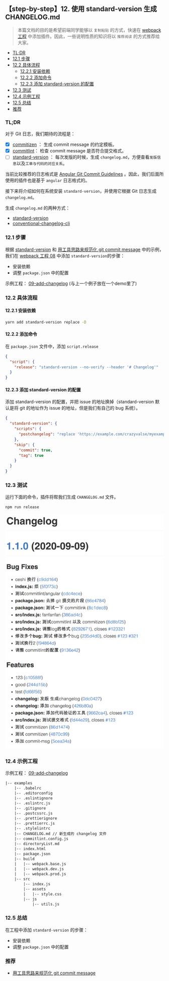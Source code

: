 ## 【step-by-step】12. 使用 standard-version 生成 CHANGELOG.md

> 本篇文档的目的是希望前端同学能够以 `复制粘贴` 的方式，快速在 [webpack 工程](../examples/01-base) 中添加插件。因此，一些说明性质的知识将以 `推荐阅读` 的方式推荐给大家。

<!-- START doctoc generated TOC please keep comment here to allow auto update -->
<!-- DON'T EDIT THIS SECTION, INSTEAD RE-RUN doctoc TO UPDATE -->

- [TL;DR](#tldr)
- [12.1 步骤](#121-%E6%AD%A5%E9%AA%A4)
- [12.2 具体流程](#122-%E5%85%B7%E4%BD%93%E6%B5%81%E7%A8%8B)
  - [12.2.1 安装依赖](#1221-%E5%AE%89%E8%A3%85%E4%BE%9D%E8%B5%96)
  - [12.2.2 添加命令](#1222-%E6%B7%BB%E5%8A%A0%E5%91%BD%E4%BB%A4)
  - [12.2.3 添加 standard-version 的配置](#1223-%E6%B7%BB%E5%8A%A0-standard-version-%E7%9A%84%E9%85%8D%E7%BD%AE)
- [12.3 测试](#123-%E6%B5%8B%E8%AF%95)
- [12.4 示例工程](#124-%E7%A4%BA%E4%BE%8B%E5%B7%A5%E7%A8%8B)
- [12.5 总结](#125-%E6%80%BB%E7%BB%93)
- [推荐](#%E6%8E%A8%E8%8D%90)

<!-- END doctoc generated TOC please keep comment here to allow auto update -->

### TL;DR

对于 Git 日志，我们期待的流程是：

- [x] [commitizen](./10-add-commitizen.md) ： 生成 commit message 的约定模板。
- [x] [commitlint](./11-add-commitlint.md)： 检查 commit message 是否符合提交格式。
- [ ] [standard-version](./12-add-changelog.md) ： 每次发版的时候，生成 `changelog.md`，方便查看`发版信息`以及`工单与代码的对应关系`。

当前比较推荐的日志格式是 [Angular Git Commit Guidelines](https://github.com/angular/angular.js/blob/master/DEVELOPERS.md#-git-commit-guidelines) 。因此，我们后面所使用的插件也是基于 `angular` 日志格式的。

接下来将介绍如何在系统安装 `standard-version`，并使用它根据 Git 日志生成 `changelog.md`。

生成 `changelog.md` 的两种方式：

- [standard-version](https://github.com/conventional-changelog/standard-version)
- [conventional-changelog-cli](https://www.npmjs.com/package/conventional-changelog-cli)

### 12.1 步骤

根据 [standard-version](https://github.com/conventional-changelog/standard-version) 和 [用工具思路来规范化 git commit message](https://github.com/pigcan/blog/issues/15) 中的示例，我们在 [webpack 工程 08](../examples/08-add-commitizen) 中添加 `standard-version`的步骤：

- 安装依赖
- 调整 `package.json` 中的配置

示例工程： [09-add-changelog](../examples/09-add-changelog) (与上一个例子放在一个demo里了)

### 12.2 具体流程

#### 12.2.1 安装依赖

```bash
yarn add standard-version replace -D
```

#### 12.2.2 添加命令

在 `package.json` 文件中，添加 `script.release`

```json
{
  "script": {
    "release": "standard-version --no-verify --header '# Changelog'"
  }
}
```

#### 12.2.3 添加 standard-version 的配置

添加 standard-version 的配置，并把 issue 的地址换掉（standard-version 默认是将 git 的地址作为 issue 的地址，但是我们有自己的 bug 系统）。

```json
{
  "standard-version": {
    "scripts": {
      "postchangelog": "replace 'https://example.com/crazyvalse/myexamples/issues/' 'https://example.com/browse/' CHANGELOG.md"
    },
    "skip": {
      "commit": true,
      "tag": true
    }
  }
}
```

### 12.3 测试

运行下面的命令，插件将帮我们生成 `CHANGELOG.md` 文件。

```bash
npm run release
```

![](../imgs/changelog-example.png)

### 12.4 示例工程

示例工程： [09-add-changelog](../examples/09-add-changelog)

```
|-- examples
    |-- .babelrc
    |-- .editorconfig
    |-- .eslintignore
    |-- .eslintrc.js
    |-- .gitignore
    |-- .postcssrc.js
    |-- .prettierignore
    |-- .prettierrc.js
    |-- .stylelintrc
    |-- CHANGELOG.md // 新生成的 changelog 文件
    |-- commitlint.config.js
    |-- directoryList.md
    |-- index.html
    |-- package.json
    |-- build
    |   |-- webpack.base.js
    |   |-- webpack.dev.js
    |   |-- webpack.prod.js
    |-- src
        |-- index.js
        |-- assets
        |   |-- style.css
        |-- js
            |-- utils.js
```

### 12.5 总结

在工程中添加 `standard-version` 的步骤：

- 安装依赖
- 调整 `package.json` 中的配置

### 推荐

- [用工具思路来规范化 git commit message](https://github.com/pigcan/blog/issues/15)
